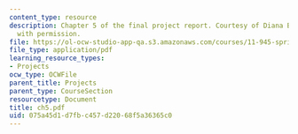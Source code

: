 ```yaml
---
content_type: resource
description: Chapter 5 of the final project report. Courtesy of Diana Bernal. Used
  with permission.
file: https://ol-ocw-studio-app-qa.s3.amazonaws.com/courses/11-945-springfield-studio-spring-2004/075a45d1d7fbc457d22068f5a36365c0_ch5.pdf
file_type: application/pdf
learning_resource_types:
- Projects
ocw_type: OCWFile
parent_title: Projects
parent_type: CourseSection
resourcetype: Document
title: ch5.pdf
uid: 075a45d1-d7fb-c457-d220-68f5a36365c0
---
```

